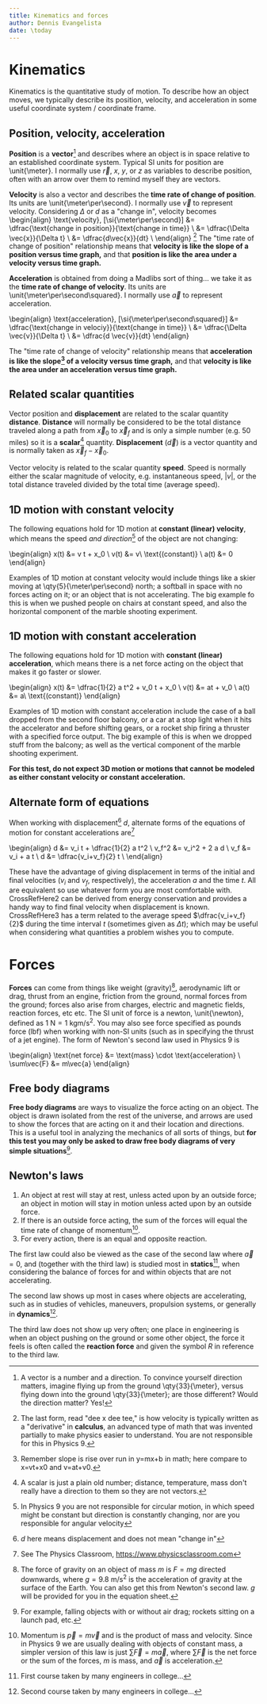```yaml
---
title: Kinematics and forces
author: Dennis Evangelista
date: \today
---
```



# Kinematics

Kinematics is the quantitative study of motion. To describe how an object moves, we typically describe its position, velocity, and acceleration in some useful coordinate system / coordinate frame. 

## Position, velocity, acceleration

**Position** is a **vector**[^whatsavector] and describes where an object is in space relative to an established coordinate system. Typical SI units for position are \unit{\meter}. I normally use $\vec{r}$, $x$, $y$, or $z$ as variables to describe position, often with an arrow over them to remind myself they are vectors. 

[^whatsavector]: A vector is a number and a direction. To convince yourself direction matters, imagine flying up from the ground \qty{33}{\meter}, versus flying down into the ground \qty{33}{\meter}; are those different? Would the direction matter? Yes!

**Velocity** is also a vector and describes the **time rate of change of position**. Its units are \unit{\meter\per\second}. I normally use $\vec{v}$ to represent velocity. Considering $\Delta$ or $d$ as a "change in", velocity becomes
\begin{align}
\text{velocity}, [\si{\meter\per\second}] &= \dfrac{\text{change in position}}{\text{change in time}} \\
&= \dfrac{\Delta \vec{x}}{\Delta t} \\
&= \dfrac{d\vec{x}}{dt} \\
\end{align}
[^nocalculus] 
The "time rate of change of position" relationship means that **velocity is like the slope of a position versus time graph,** and that **position is like the area under a velocity versus time graph.** 

[^nocalculus]: The last form, read "dee x dee tee," is how velocity is typically written as a "derivative" in **calculus**, an advanced type of math that was invented partially to make physics easier to understand. You are not responsible for this in Physics 9.

**Acceleration** is obtained from doing a Madlibs sort of thing... we take it as the **time rate of change of velocity**. Its units are \unit{\meter\per\second\squared}. I normally use $\vec{a}$ to represent acceleration. 

\begin{align}
\text{acceleration}, [\si{\meter\per\second\squared}] &= \dfrac{\text{change in velociy}}{\text{change in time}} \\
&= \dfrac{\Delta \vec{v}}{\Delta t} \\
&= \dfrac{d \vec{v}}{dt}
\end{align}

The "time rate of change of velocity" relationship means that **acceleration is like the slope[^whatsaccel] of a velocity versus time graph,** and that **velocity is like the area under an acceleration versus time graph.** 

[^whatsaccel]: Remember slope is rise over run in y=mx+b in math; here compare to x=vt+x0 and v=at+v0.

## Related scalar quantities

Vector position and **displacement** are related to the scalar quantity **distance**.  **Distance** will normally be considered to be the total distance traveled along a path from $\vec{x}_0$ to $\vec{x}_f$ and is only a simple number (e.g. 50 miles) so it is a **scalar**[^whatsascalar] quantity.  **Displacement** ($\vec{d}$) is a vector quantity and is normally taken as $\vec{x}_f - \vec{x}_0$. 

[^whatsascalar]: A scalar is just a plain old number; distance, temperature, mass don't really have a direction to them so they are not vectors.

Vector velocity is related to the scalar quantity **speed**. Speed is normally either the scalar magnitude of velocity, e.g. instantaneous speed, $|v|$, or the total distance traveled divided by the total time (average speed). 

## 1D motion with constant velocity

The following equations hold for 1D motion at **constant (linear) velocity**, which means the speed *and direction*[^doweneedcircularmotion] of the object are not changing:

[^doweneedcircularmotion]: In Physics 9 you are not responsible for circular motion, in which speed might be constant but direction is constantly changing, nor are you responsible for angular velocity

\begin{align}
x(t) &= v t + x_0 \\
v(t) &= v\ \text{(constant)} \\
a(t) &= 0
\end{align}

Examples of 1D motion at constant velocity would include things like a skier moving at \qty{5}{\meter\per\second} north; a softball in space with no forces acting on it; or an object that is not accelerating. The big example fo this is when we pushed people on chairs at constant speed, and also the horizontal component of the marble shooting experiment. 

## 1D motion with constant acceleration

The following equations hold for 1D motion with **constant (linear) acceleration**, which means there is a net force acting on the object that makes it go faster or slower. 

\begin{align}
x(t) &= \dfrac{1}{2} a t^2 + v_0 t + x_0 \\
v(t) &= at + v_0 \\
a(t) &= a\ \text{(constant)} 
\end{align}

Examples of 1D motion with constant acceleration include the case of a ball dropped from the second floor balcony, or a car at a stop light when it hits the accelerator and before shifting gears, or a rocket ship firing a thruster with a specified force output. The big example of this is when we dropped stuff from the balcony; as well as the vertical component of the marble shooting experiment. 

**For this test, do not expect 3D motion or motions that cannot be modeled as either constant velocity or constant acceleration.**

## Alternate form of equations 

When working with displacement[^notchangein] $d$, alternate forms of the equations of motion for constant accelerations are[^thephysicsclassroom]

[^notchangein]: $d$ here means displacement and does not mean "change in"

[^thephysicsclassroom]: See The Physics Classroom, <https://www.physicsclassroom.com>

\begin{align}
d &= v_i t + \dfrac{1}{2} a t^2 \\
v_f^2 &= v_i^2 + 2 a d \\
v_f &= v_i + a t \\
d &= \dfrac{v_i+v_f}{2} t \\
\end{align}

These have the advantage of giving displacement in terms of the initial and final velocities ($v_i$ and $v_f$, respectively), the acceleration $a$ and the time $t$. All are equivalent so use whatever form you are most comfortable with. CrossRefHere2 can be derived from energy conservation and provides a handy way to find final velocity when displacement is known. CrossRefHere3 has a term related to the average speed $\dfrac{v_i+v_f}{2}$ during the time interval $t$ (sometimes given as $\Delta t$); which may be useful when considering what quantities a problem wishes you to compute. 




# Forces

**Forces** can come from things like weight (gravity)[^whatsgravity], aerodynamic lift or drag, thrust from an engine, friction from the ground, normal forces from the ground; forces also arise from charges, electric and magnetic fields, reaction forces, etc etc. The SI unit of force is a newton, \unit{\newton}, defined as $\qty{1}{\newton}=\qty{1}{\kilo\gram\meter\per\second\squared}$. You may also see force specified as pounds force (lbf) when working with non-SI units (such as in specifying the thrust of a jet engine). The form of Newton's second law used in Physics 9 is

\begin{align}
\text{net force} &= \text{mass} \cdot \text{acceleration} \\
\sum\vec{F} &= m\vec{a}
\end{align}

[^whatsgravity]:The force of gravity on an object of mass $m$ is $F = mg$ directed downwards, where $g=\qty{9.8}{\meter\per\second\squared}$ is the acceleration of gravity at the surface of the Earth. You can also get this from Newton's second law. $g$ will be provided for you in the equation sheet.

## Free body diagrams 

**Free body diagrams** are ways to visualize the force acting on an object. The object is drawn isolated from the rest of the universe, and arrows are used to show the forces that are acting on it and their location and directions. This is a useful tool in analyzing the mechanics of all sorts of things, but **for this test you may only be asked to draw free body diagrams of very simple situations**[^whatsimplesituations].

[^whatsimplesituations]: For example, falling objects with or without air drag; rockets sitting on a launch pad, etc.

## Newton's laws

1. An object at rest will stay at rest, unless acted upon by an outside force; an object in motion will stay in motion unless acted upon by an outside force. 
2. If there is an outside force acting, the sum of the forces will equal the time rate of change of momentum[^whatsmomentum].
3. For every action, there is an equal and opposite reaction. 

[^whatsmomentum]: Momentum is $\vec{p} = m \vec{v}$ and is the product of mass and velocity. Since in Physics 9 we are usually dealing with objects of constant mass, a simpler version of this law is just $\sum\vec{F} = m \vec{a}$, where $\sum\vec{F}$ is the net force or the sum of the forces, $m$ is mass, and $\vec{a}$ is acceleration. 

The first law could also be viewed as the case of the second law where $\vec{a}=0$, and (together with the third law) is studied most in **statics**[^whats2001], when considering the balance of forces for and within objects that are not accelerating. 

[^whats2001]: First course taken by many engineers in college...

The second law shows up most in cases where objects are accelerating, such as in studies of vehicles, maneuvers, propulsion systems, or generally in **dynamics**[^whats2002].

[^whats2002]: Second course taken by many engineers in college... 

The third law does not show up very often; one place in engineering is when an object pushing on the ground or some other object, the force it feels is often called the **reaction force** and given the symbol $R$ in reference to the third law. 

